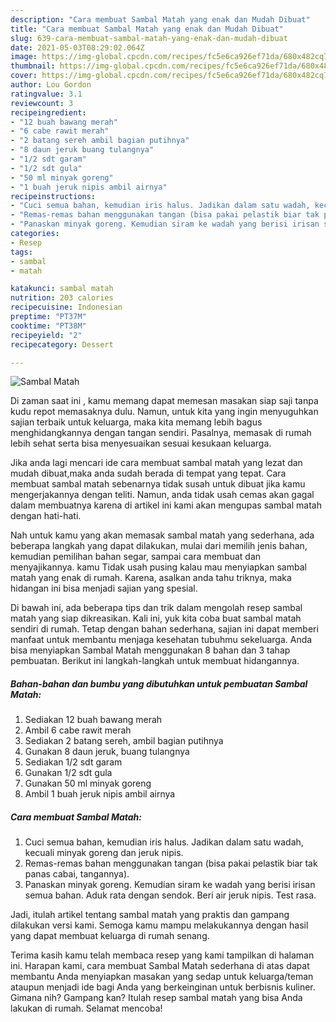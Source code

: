 ```yaml
---
description: "Cara membuat Sambal Matah yang enak dan Mudah Dibuat"
title: "Cara membuat Sambal Matah yang enak dan Mudah Dibuat"
slug: 639-cara-membuat-sambal-matah-yang-enak-dan-mudah-dibuat
date: 2021-05-03T08:29:02.064Z
image: https://img-global.cpcdn.com/recipes/fc5e6ca926ef71da/680x482cq70/sambal-matah-foto-resep-utama.jpg
thumbnail: https://img-global.cpcdn.com/recipes/fc5e6ca926ef71da/680x482cq70/sambal-matah-foto-resep-utama.jpg
cover: https://img-global.cpcdn.com/recipes/fc5e6ca926ef71da/680x482cq70/sambal-matah-foto-resep-utama.jpg
author: Lou Gordon
ratingvalue: 3.1
reviewcount: 3
recipeingredient:
- "12 buah bawang merah"
- "6 cabe rawit merah"
- "2 batang sereh ambil bagian putihnya"
- "8 daun jeruk buang tulangnya"
- "1/2 sdt garam"
- "1/2 sdt gula"
- "50 ml minyak goreng"
- "1 buah jeruk nipis ambil airnya"
recipeinstructions:
- "Cuci semua bahan, kemudian iris halus. Jadikan dalam satu wadah, kecuali minyak goreng dan jeruk nipis."
- "Remas-remas bahan menggunakan tangan (bisa pakai pelastik biar tak panas cabai, tangannya)."
- "Panaskan minyak goreng. Kemudian siram ke wadah yang berisi irisan semua bahan. Aduk rata dengan sendok. Beri air jeruk nipis. Test rasa."
categories:
- Resep
tags:
- sambal
- matah

katakunci: sambal matah 
nutrition: 203 calories
recipecuisine: Indonesian
preptime: "PT37M"
cooktime: "PT38M"
recipeyield: "2"
recipecategory: Dessert

---
```



![Sambal Matah](https://img-global.cpcdn.com/recipes/fc5e6ca926ef71da/680x482cq70/sambal-matah-foto-resep-utama.jpg)

Di zaman  saat ini , kamu memang dapat memesan masakan siap saji tanpa kudu repot memasaknya dulu. Namun, untuk kita yang ingin menyuguhkan sajian terbaik untuk keluarga, maka kita memang lebih bagus menghidangkannya dengan tangan sendiri. Pasalnya, memasak di rumah lebih sehat serta bisa menyesuaikan sesuai kesukaan keluarga.

Jika anda lagi mencari ide cara membuat sambal matah yang lezat dan mudah dibuat,maka anda sudah berada di tempat yang tepat. Cara membuat sambal matah  sebenarnya tidak susah untuk dibuat jika kamu mengerjakannya dengan teliti. Namun, anda tidak usah cemas akan gagal dalam membuatnya 
karena di artikel ini kami akan mengupas sambal matah dengan hati-hati.  



Nah untuk kamu yang akan memasak sambal matah yang sederhana, ada beberapa langkah yang dapat dilakukan, mulai dari memilih jenis bahan, kemudian pemilihan bahan segar, sampai cara membuat dan menyajikannya. kamu Tidak usah pusing kalau mau menyiapkan sambal matah yang enak di rumah. Karena, asalkan anda  tahu triknya, maka hidangan ini bisa menjadi sajian yang spesial.

Di bawah ini, ada beberapa tips dan trik dalam mengolah resep sambal matah yang siap dikreasikan. Kali ini, yuk kita coba buat sambal matah sendiri di rumah. Tetap dengan bahan sederhana, sajian ini dapat memberi manfaat untuk membantu menjaga kesehatan tubuhmu sekeluarga. Anda bisa menyiapkan Sambal Matah menggunakan 8 bahan dan 3 tahap pembuatan. Berikut ini langkah-langkah untuk membuat hidangannya.

<!--inarticleads1-->

##### Bahan-bahan dan bumbu yang dibutuhkan untuk pembuatan Sambal Matah:

1. Sediakan 12 buah bawang merah
1. Ambil 6 cabe rawit merah
1. Sediakan 2 batang sereh, ambil bagian putihnya
1. Gunakan 8 daun jeruk, buang tulangnya
1. Sediakan 1/2 sdt garam
1. Gunakan 1/2 sdt gula
1. Gunakan 50 ml minyak goreng
1. Ambil 1 buah jeruk nipis ambil airnya




<!--inarticleads2-->

##### Cara membuat Sambal Matah:

1. Cuci semua bahan, kemudian iris halus. Jadikan dalam satu wadah, kecuali minyak goreng dan jeruk nipis.
1. Remas-remas bahan menggunakan tangan (bisa pakai pelastik biar tak panas cabai, tangannya).
1. Panaskan minyak goreng. Kemudian siram ke wadah yang berisi irisan semua bahan. Aduk rata dengan sendok. Beri air jeruk nipis. Test rasa.




Jadi, itulah artikel tentang  sambal matah  yang praktis dan gampang dilakukan versi kami. Semoga kamu mampu melakukannya dengan hasil yang dapat membuat keluarga di rumah senang. 

Terima kasih kamu telah membaca resep yang kami tampilkan di halaman ini. Harapan kami, cara membuat  Sambal Matah sederhana di atas dapat membantu Anda menyiapkan masakan yang sedap untuk keluarga/teman ataupun menjadi ide bagi Anda yang berkeinginan untuk berbisnis kuliner. Gimana nih? Gampang kan? Itulah resep sambal matah yang bisa Anda lakukan di rumah. Selamat mencoba!

